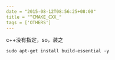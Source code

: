 ```yaml
---
date = "2015-08-12T08:56:25+08:00"
title = "“CMAKE_CXX_"
tags = ['OTHERS']
---
```


c++没有指定，so，装之

`sudo apt-get install build-essential -y`